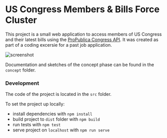 # US Congress Members & Bills Force Cluster

This project is a small web application to access members of US Congress and their latest bills using the [ProPublica Congress API](https://projects.propublica.org/api-docs/congress-api/). It was created as part of a coding excersie for a past job application.

![screenshot](https://github.com/ckanz/us-congress-members-bills-force-cluster/blob/master/Screenshot_2020-07-05_20-35-09.png?raw=true)

Documentation and sketches of the concept phase can be found in the `concept` folder.

### Development

The code of the project is located in the `src` folder.

To set the project up locally:

- install dependencies with `npm install`
- build project to `dist` folder with `npm build`
- run tests with `npm test`
- serve project on `localhost` with `npm run serve`
